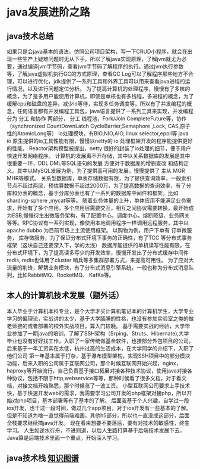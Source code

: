 # java发展进阶之路

## java技术总结
   如果只是会java基本的语法，仿照公司项目架构，写一下CRUD小程序，就会在出现一些生产上疑难问题时无从下手。所以了解java实现原理，了解jvm就尤为必要，通过编译jvm字节码，查看jvm字节码了解程序的执行。通过jvm执行参数等，了解java虚拟机执行GC的方式原理，查看GC Log可以了解程序那些地方不合理，可以进行优化，jdk提供了一系列工具和外界工具可以用来查看java进程的运行情况，以及进行问题定位分析。
   为了提高计算机的处理程序，慢慢有了多核的概念，为了是多用户能使用计算机，即使是单核也有多线程，多进程的概念，为了缓解cpu和磁盘的差异，减少io等待，实现多任务调度等，所以有了并发编程的概念，任何语言都有并发编程工具包，java语言提供了一系列工具来实现，并发编程分为 分工 和协作 两部分， 分工 线程池，Fork/Join  CompleteFuture等，协作  （synchronized CountDownLatch CycleBarrier,Semaphore ,Lock, CAS,原子性的AtomicLong等）
   io处理模块，有BIO,NIO,AIO, linux selector,epoll等 java io 原生提供的io工具性能有限，慢慢以netty的 io 处理框架开发的程序能提供更好的性能， Reactor架构模型被提出，netty 很好的封装了io处理的细节，便于用户快速开发网络程序。
   计算机的发展离不开存储，其中以关系数据库的发展是其中很重要一环，DDL DML等SQL语句的发展 方便对于数据库的增删查改 和结构定义。其中以MySQL发展为例，为了提供高可用的发展，慢慢提供了 主从  MGR  MHR等模式。
   关系型数据库，单表存储数据有限，为了提供查询效率，一般索引节点不超过两层，预估算数据不超过2000万，为了提高数据的查询效率，有了分库和分表的概念，基于分库分表也有了一系列的数据库中间件和框架。比如sharding-sphere ,mycat等等。
   随着业务体量的上升，单体应用不能满足业务需求，开始有了多个应用，多个应用层需要交互，相互之间协议需要转换，最开始成为ESB,慢慢衍生出微服务架构，有了配置中心，调度中心，熔断降级、业务网关等等。RPC协议有一系列实现，像使用本地调用程序一样调用远程服务，其中以apache dubbo 为目前市场上主流使用框架。
   以购物为例，用户下单有 订单微服务， 库存微服务，为了保证分布式环境下事务的正确性，有了TCC 等分布式事务框架（这块自己还要深入下，学的太浅）
   数据库能提供的单机读写性能有限，在分布式环境下，为了提高读多写少的开发效率，慢慢开发出了分布式缓存中间件 redis, redis也体用了cluster 哨兵等多集群部署方式，来提高可用性。
   为了应对大流量的削锋，解耦业务模块，有了分布式消息引擎系统，一般也称为分布式消息队列，比如RabbitMQ、RocketMQ、 KafKa等。
   
   
 
 
 ## 本人的计算机技术发展（题外话）
   本人毕业于计算机本科专业，是个大学才买计算机笔记本的计算机学生，大学专业学习的偏理论，实战讲的太少，基于大学腼腆的性格，也没有参加实验室之类的做老师接的或者部署的校外实战项目，算入门较晚。
   基于需要实战的经验，大学毕业参加了一期java的培训，了解了SSH架构（Srping、Struts、Hibernate),大学毕业也没有好好找工作，入职了一家传统做基金软件，也接部分外包项目的公司，后来基于一年工资实在太低，杭州过高的生活成本，在大学同学的介绍下，入职了他们公司
   第一年基本属于打杂，基于瀑布模型架构，实现SSH项目中的部分模块功能，后来入职的公司属于互联网公司，那个时候互联网开始兴起，nginx，haproxy等开始流行，自己负责基于接口拓展对接各种技术协议，使用java对接各种协议，包括不限于http,webservice等等，那种时候看了很多文档，对于看文档，对接文档开始熟悉，那个时候涨了一波工资。
   小型互联网公司要求上手技术快，基于快速开发web的需求，我需要学习公司开发的php框架对接php，所以开始对php项目，基本部署等有了基本的了解。
   后面我基于个人兴趣，自学过一段ios开发，也干过一段时间，做过几个app项目，对于ios开发有一些基本的了解。但是不知道为啥一直觉得前端难画，其他h5部分，所以也一直没成这部分，后面全栈要求继续搞java开发。
   现在看来想要不要落后，要有对技术的敏感性，终生学习。
   人生如逆水行舟，不进则退，以后人生路打算基于后端技术发展下去，Java算是后端技术里面一个重点，开始深入学习。
    
    
 ## java技术栈 [知识图谱](https://github.com/candyYu/JAVA-000/blob/main/Java.png)   